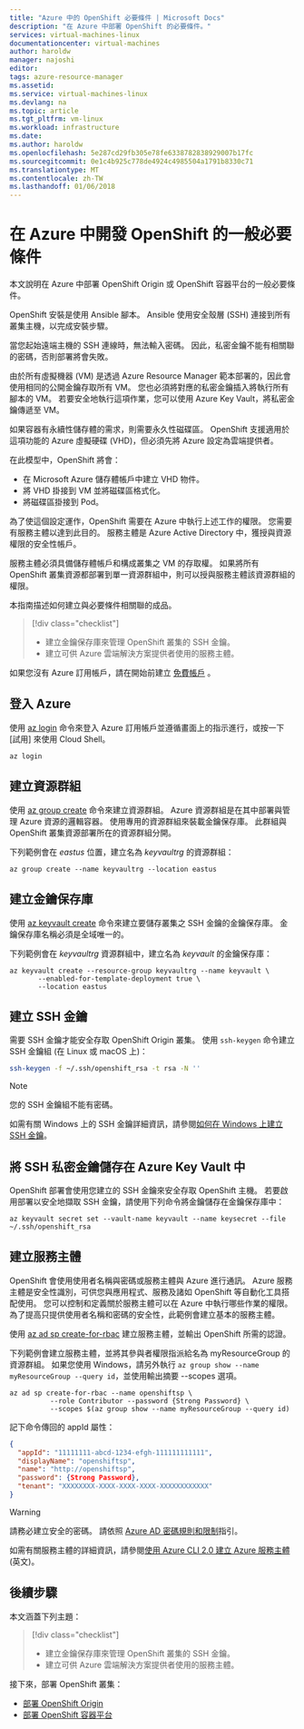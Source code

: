 ```yaml
---
title: "Azure 中的 OpenShift 必要條件 | Microsoft Docs"
description: "在 Azure 中部署 OpenShift 的必要條件。"
services: virtual-machines-linux
documentationcenter: virtual-machines
author: haroldw
manager: najoshi
editor: 
tags: azure-resource-manager
ms.assetid: 
ms.service: virtual-machines-linux
ms.devlang: na
ms.topic: article
ms.tgt_pltfrm: vm-linux
ms.workload: infrastructure
ms.date: 
ms.author: haroldw
ms.openlocfilehash: 5e287cd29fb305e78fe6338782838929007b17fc
ms.sourcegitcommit: 0e1c4b925c778de4924c4985504a1791b8330c71
ms.translationtype: MT
ms.contentlocale: zh-TW
ms.lasthandoff: 01/06/2018
---
```

# <a name="common-prerequisites-for-deploying-openshift-in-azure"></a>在 Azure 中開發 OpenShift 的一般必要條件

本文說明在 Azure 中部署 OpenShift Origin 或 OpenShift 容器平台的一般必要條件。

OpenShift 安裝是使用 Ansible 腳本。 Ansible 使用安全殼層 (SSH) 連接到所有叢集主機，以完成安裝步驟。

當您起始遠端主機的 SSH 連線時，無法輸入密碼。 因此，私密金鑰不能有相關聯的密碼，否則部署將會失敗。

由於所有虛擬機器 (VM) 是透過 Azure Resource Manager 範本部署的，因此會使用相同的公開金鑰存取所有 VM。 您也必須將對應的私密金鑰插入將執行所有腳本的 VM。 若要安全地執行這項作業，您可以使用 Azure Key Vault，將私密金鑰傳遞至 VM。

如果容器有永續性儲存體的需求，則需要永久性磁碟區。 OpenShift 支援適用於這項功能的 Azure 虛擬硬碟 (VHD)，但必須先將 Azure 設定為雲端提供者。 

在此模型中，OpenShift 將會：

- 在 Microsoft Azure 儲存體帳戶中建立 VHD 物件。
- 將 VHD 掛接到 VM 並將磁碟區格式化。
- 將磁碟區掛接到 Pod。

為了使這個設定運作，OpenShift 需要在 Azure 中執行上述工作的權限。 您需要有服務主體以達到此目的。 服務主體是 Azure Active Directory 中，獲授與資源權限的安全性帳戶。

服務主體必須具備儲存體帳戶和構成叢集之 VM 的存取權。 如果將所有 OpenShift 叢集資源都部署到單一資源群組中，則可以授與服務主體該資源群組的權限。

本指南描述如何建立與必要條件相關聯的成品。

> [!div class="checklist"]
> * 建立金鑰保存庫來管理 OpenShift 叢集的 SSH 金鑰。
> * 建立可供 Azure 雲端解決方案提供者使用的服務主體。

如果您沒有 Azure 訂用帳戶，請在開始前建立 [免費帳戶](https://azure.microsoft.com/free/?WT.mc_id=A261C142F) 。

## <a name="sign-in-to-azure"></a>登入 Azure 
使用 [az login](/cli/azure/#login) 命令來登入 Azure 訂用帳戶並遵循畫面上的指示進行，或按一下 [試用] 來使用 Cloud Shell。

```azurecli 
az login
```
## <a name="create-a-resource-group"></a>建立資源群組

使用 [az group create](/cli/azure/group#create) 命令來建立資源群組。 Azure 資源群組是在其中部署與管理 Azure 資源的邏輯容器。 使用專用的資源群組來裝載金鑰保存庫。 此群組與 OpenShift 叢集資源部署所在的資源群組分開。 

下列範例會在 *eastus* 位置，建立名為 *keyvaultrg* 的資源群組：

```azurecli 
az group create --name keyvaultrg --location eastus
```

## <a name="create-a-key-vault"></a>建立金鑰保存庫
使用 [az keyvault create](/cli/azure/keyvault#create) 命令來建立要儲存叢集之 SSH 金鑰的金鑰保存庫。 金鑰保存庫名稱必須是全域唯一的。

下列範例會在 *keyvaultrg* 資源群組中，建立名為 *keyvault* 的金鑰保存庫：

```azurecli 
az keyvault create --resource-group keyvaultrg --name keyvault \
       --enabled-for-template-deployment true \
       --location eastus
```

## <a name="create-an-ssh-key"></a>建立 SSH 金鑰 
需要 SSH 金鑰才能安全存取 OpenShift Origin 叢集。 使用 `ssh-keygen` 命令建立 SSH 金鑰組 (在 Linux 或 macOS 上)：
 
 ```bash
ssh-keygen -f ~/.ssh/openshift_rsa -t rsa -N ''
```

> [!NOTE]
> 您的 SSH 金鑰組不能有密碼。

如需有關 Windows 上的 SSH 金鑰詳細資訊，請參閱[如何在 Windows 上建立 SSH 金鑰](/azure/virtual-machines/linux/ssh-from-windows)。

## <a name="store-the-ssh-private-key-in-azure-key-vault"></a>將 SSH 私密金鑰儲存在 Azure Key Vault 中
OpenShift 部署會使用您建立的 SSH 金鑰來安全存取 OpenShift 主機。 若要啟用部署以安全地擷取 SSH 金鑰，請使用下列命令將金鑰儲存在金鑰保存庫中：

```azurecli
az keyvault secret set --vault-name keyvault --name keysecret --file ~/.ssh/openshift_rsa
```

## <a name="create-a-service-principal"></a>建立服務主體 
OpenShift 會使用使用者名稱與密碼或服務主體與 Azure 進行通訊。 Azure 服務主體是安全性識別，可供您與應用程式、服務及諸如 OpenShift 等自動化工具搭配使用。 您可以控制和定義關於服務主體可以在 Azure 中執行哪些作業的權限。 為了提高只提供使用者名稱和密碼的安全性，此範例會建立基本的服務主體。

使用 [az ad sp create-for-rbac](/cli/azure/ad/sp#create-for-rbac) 建立服務主體，並輸出 OpenShift 所需的認證。

下列範例會建立服務主體，並將其參與者權限指派給名為 myResourceGroup 的資源群組。 如果您使用 Windows，請另外執行 ```az group show --name myResourceGroup --query id```，並使用輸出摘要 --scopes 選項。

```azurecli
az ad sp create-for-rbac --name openshiftsp \
          --role Contributor --password {Strong Password} \
          --scopes $(az group show --name myResourceGroup --query id)
```

記下命令傳回的 appId 屬性：
```json
{
  "appId": "11111111-abcd-1234-efgh-111111111111",            
  "displayName": "openshiftsp",
  "name": "http://openshiftsp",
  "password": {Strong Password},
  "tenant": "XXXXXXXX-XXXX-XXXX-XXXX-XXXXXXXXXXXX"
}
```
 > [!WARNING] 
 > 請務必建立安全的密碼。 請依照 [Azure AD 密碼規則和限制](/azure/active-directory/active-directory-passwords-policy)指引。

如需有關服務主體的詳細資訊，請參閱[使用 Azure CLI 2.0 建立 Azure 服務主體](https://docs.microsoft.com/cli/azure/create-an-azure-service-principal-azure-cli?view=azure-cli-latest) \(英文\)。

## <a name="next-steps"></a>後續步驟

本文涵蓋下列主題：
> [!div class="checklist"]
> * 建立金鑰保存庫來管理 OpenShift 叢集的 SSH 金鑰。
> * 建立可供 Azure 雲端解決方案提供者使用的服務主體。

接下來，部署 OpenShift 叢集：

- [部署 OpenShift Origin](./openshift-origin.md)
- [部署 OpenShift 容器平台](./openshift-container-platform.md)

